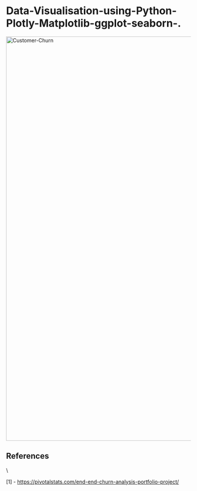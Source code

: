 # Data-Visualisation-using-Python-Plotly-Matplotlib-ggplot-seaborn-.


<img width="1100" alt="Customer-Churn" src="https://github.com/user-attachments/assets/06b1aa82-3a07-42f8-8e2f-1cd9e36cce67">


<h2 align="left">References</h2>\

[1] - https://pivotalstats.com/end-end-churn-analysis-portfolio-project/

